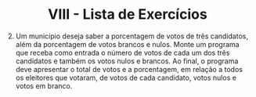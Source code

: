 <h1 align="center" text-weigth="bold">VIII - Lista de Exercícios</h1>

2. Um município deseja saber a porcentagem de votos de três candidatos, além da	porcentagem	de votos brancos e nulos. Monte um programa	que	receba como	entrada	o número de	votos de cada um dos três candidatos e também os votos nulos e brancos. Ao final, o	programa deve apresentar o total de votos e	a porcentagem, em relação a	todos os eleitores que votaram,	de votos de	cada candidato,	votos nulos	e votos	em branco.

